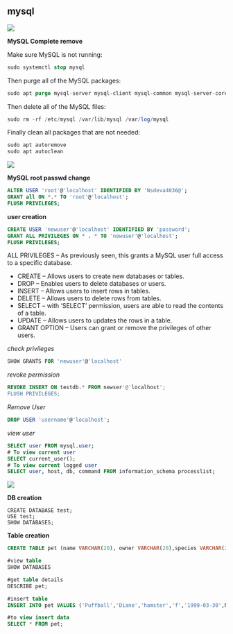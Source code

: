 ## mysql


![](https://camo.githubusercontent.com/76109812f3127b0f86940373897b04ac8943cb3c0f057f90046444480f61bafd/68747470733a2f2f692e696d6775722e636f6d2f77617856496d762e706e67)

**MySQL Complete remove**

Make sure MySQL is not running:

```sql
sudo systemctl stop mysql
```
Then purge all of the MySQL packages:

```sql
sudo apt purge mysql-server mysql-client mysql-common mysql-server-core-* mysql-client-core-*
```
Then delete all of the MySQL files:

```sql
sudo rm -rf /etc/mysql /var/lib/mysql /var/log/mysql
```
Finally clean all packages that are not needed:

```sql
sudo apt autoremove
sudo apt autoclean
```

![](https://camo.githubusercontent.com/76109812f3127b0f86940373897b04ac8943cb3c0f057f90046444480f61bafd/68747470733a2f2f692e696d6775722e636f6d2f77617856496d762e706e67)

**MySQL root passwd change**

```sql
ALTER USER 'root'@'localhost' IDENTIFIED BY 'Nsdeva4036@';
GRANT all ON *.* TO 'root'@'localhost';
FLUSH PRIVILEGES;
```

**user creation**

```sql
CREATE USER 'newuser'@'localhost' IDENTIFIED BY 'password';
GRANT ALL PRIVILEGES ON * . * TO 'newuser'@'localhost';
FLUSH PRIVILEGES;
```

 ALL PRIVILEGES – As previously seen, this grants a MySQL user full access to a specific database.
 * CREATE – Allows users to create new databases or tables.
 * DROP – Enables users to delete databases or users.
 * INSERT – Allows users to insert rows in tables.
 * DELETE – Allows users to delete rows from tables.
 * SELECT – with ‘SELECT’ permission, users are able to read the contents of a table.
 * UPDATE – Allows users to updates the rows in a table.
 * GRANT OPTION – Users can grant or remove the privileges of other users.

_check privileges_

```sql
SHOW GRANTS FOR 'newuser'@'localhost'
```

_revoke permission_

```sql
REVOKE INSERT ON testdb.* FROM newser'@'localhost';
FLUSH PRIVILEGES;
````

_Remove User_

```sql
DROP USER 'username'@'localhost';
```

_view user_

```sql
SELECT user FROM mysql.user;
# To view current user
SELECT current_user();
# To view current logged user
SELECT user, host, db, command FROM information_schema processlist;

```
![](https://camo.githubusercontent.com/76109812f3127b0f86940373897b04ac8943cb3c0f057f90046444480f61bafd/68747470733a2f2f692e696d6775722e636f6d2f77617856496d762e706e67)

**DB creation**

```aql
CREATE DATABASE test;
USE test;
SHOW DATABASES;

```

**Table creation**

```sql
CREATE TABLE pet (name VARCHAR(20), owner VARCHAR(20),species VARCHAR(20), sex CHAR(1), birth DATE, death DATE);

#view table
SHOW DATABASES

#get table details
DESCRIBE pet;

#insert table
INSERT INTO pet VALUES ('Puffball','Diane','hamster','f','1999-03-30',NULL);

#to view insert data
SELECT * FROM pet;
```




